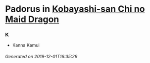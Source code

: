 # Padorus in [Kobayashi-san Chi no Maid Dragon](https://myanimelist.net/manga/80119/Kobayashi-san_Chi_no_Maid_Dragon)

### K
* Kanna Kamui

###### Generated on 2019-12-01T16:35:29
